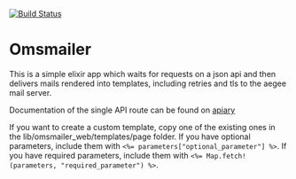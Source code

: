 [![Build Status](https://travis-ci.org/AEGEE/mailer.svg?branch=master)](https://travis-ci.org/AEGEE/mailer)

# Omsmailer

This is a simple elixir app which waits for requests on a json api and then delivers mails rendered into templates, including retries and tls to the aegee mail server.

Documentation of the single API route can be found on [apiary](https://omsmailer.docs.apiary.io/)

If you want to create a custom template, copy one of the existing ones in the lib/omsmailer_web/templates/page folder. If you have optional parameters, include them with ```<%= parameters["optional_parameter"] %>```. If you have required parameters, include them with ```<%= Map.fetch!(parameters, "required_parameter") %>```. 